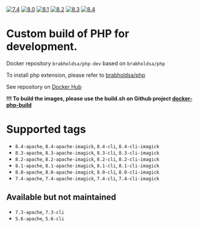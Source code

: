 [![7.4](https://github.com/brabhold/docker-php-dev/actions/workflows/7.4.yaml/badge.svg)](https://github.com/brabhold/docker-php-dev/actions/workflows/7.4.yaml)
[![8.0](https://github.com/brabhold/docker-php-dev/actions/workflows/8.0.yaml/badge.svg)](https://github.com/brabhold/docker-php-dev/actions/workflows/8.0.yaml)
[![8.1](https://github.com/brabhold/docker-php-dev/actions/workflows/8.1.yaml/badge.svg)](https://github.com/brabhold/docker-php-dev/actions/workflows/8.1.yaml)
[![8.2](https://github.com/brabhold/docker-php-dev/actions/workflows/8.2.yaml/badge.svg)](https://github.com/brabhold/docker-php-dev/actions/workflows/8.2.yaml)
[![8.3](https://github.com/brabhold/docker-php-dev/actions/workflows/8.3.yaml/badge.svg)](https://github.com/brabhold/docker-php-dev/actions/workflows/8.3.yaml)
[![8.4](https://github.com/brabhold/docker-php-dev/actions/workflows/8.4.yaml/badge.svg)](https://github.com/brabhold/docker-php-dev/actions/workflows/8.4.yaml)

# Custom build of PHP for development.

Docker repository `brabholdsa/php-dev` based on `brabholdsa/php`

To install php extension, please refer to [brabholdsa/php](https://hub.docker.com/r/brabholdsa/php)

See repository on [Docker Hub](https://hub.docker.com/r/brabholdsa/php-dev)

**!!! To build the images, please use the build.sh on Github project [docker-php-build](https://github.com/brabhold/docker-php-build)**

# Supported tags

- `8.4-apache`, `8.4-apache-imagick`, `8.4-cli`, `8.4-cli-imagick`
- `8.3-apache`, `8.3-apache-imagick`, `8.3-cli`, `8.3-cli-imagick`
- `8.2-apache`, `8.2-apache-imagick`, `8.2-cli`, `8.2-cli-imagick`
- `8.1-apache`, `8.1-apache-imagick`, `8.1-cli`, `8.1-cli-imagick`
- `8.0-apache`, `8.0-apache-imagick`, `8.0-cli`, `8.0-cli-imagick`
- `7.4-apache`, `7.4-apache-imagick`, `7.4-cli`, `7.4-cli-imagick`

## Available but not maintained
- `7.3-apache`, `7.3-cli`
- `5.6-apache`, `5.6-cli`
